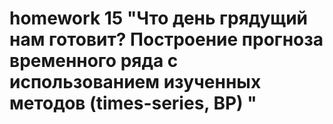 # homework 15 "Что день грядущий нам готовит? Построение прогноза временного ряда с использованием изученных методов (times-series, ВР) "
